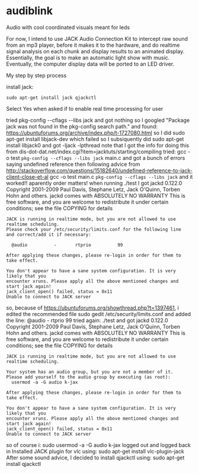 # audiblink
Audio with cool coordinated visuals meant for leds

For now, I intend to use JACK Audio Connection Kit to intercept raw sound from an mp3 player, 
before it makes it to the hardware, and do realtime signal analysis on each chunk and display results to an animated 
display.  Essentially, the goal is to make an automatic light show with music.  Eventually, the computer display data 
will be ported to an LED driver.


My step by step process

install jack:

	sudo apt-get install jack qjackctl

Select Yes when asked if to enable real time processing for user

tried
	pkg-config --cflags --libs jack
and got nothing so I googled "Package jack was not found in the pkg-config search path." and found: https://ubuntuforums.org/archive/index.php/t-1727080.html
so I did 
	sudo apt-get install libjack-dev
which failed so I subsiquently did
	  sudo apt-get install libjack0
and got
	-ljack -lpthread
note that I got the info for doing this from dis-dot-dat.net/index.cgi?item=jacktuts/starting/compiling
tried:
	gcc -o test `pkg-config --cflags --libs jack` main.c
and got a bunch of errors saying undefined reference <some jack function>
then following advice from http://stackoverflow.com/questions/15182640/undefined-reference-to-jack-client-close-et-al
	gcc -o test main.c `pkg-config --cflags --libs jack`
and it worked!! aparently order matters!
when running
	./test
I got
	jackd 0.122.0
	Copyright 2001-2009 Paul Davis, Stephane Letz, Jack O'Quinn, Torben Hohn and others.
	jackd comes with ABSOLUTELY NO WARRANTY
	This is free software, and you are welcome to redistribute it
	under certain conditions; see the file COPYING for details
	
	
	JACK is running in realtime mode, but you are not allowed to use realtime scheduling.
	Please check your /etc/security/limits.conf for the following line
	and correct/add it if necessary:
	
	  @audio          -       rtprio          99
	
	After applying these changes, please re-login in order for them to take effect.
	
	You don't appear to have a sane system configuration. It is very likely that you
	encounter xruns. Please apply all the above mentioned changes and start jack again!
	jack_client_open() failed, status = 0x11
	Unable to connect to JACK server
so, because of https://ubuntuforums.org/showthread.php?t=1397461, i edited the recommended file
	sudo gedit /etc/security/limits.conf
and added the line: @audio - rtprio 99
tried again:
	./test
and got
	jackd 0.122.0
	Copyright 2001-2009 Paul Davis, Stephane Letz, Jack O'Quinn, Torben Hohn and others.
	jackd comes with ABSOLUTELY NO WARRANTY
	This is free software, and you are welcome to redistribute it
	under certain conditions; see the file COPYING for details
	
	
	JACK is running in realtime mode, but you are not allowed to use realtime scheduling.
	
	Your system has an audio group, but you are not a member of it.
	Please add yourself to the audio group by executing (as root):
	  usermod -a -G audio k-jax
	
	After applying these changes, please re-login in order for them to take effect.
	
	You don't appear to have a sane system configuration. It is very likely that you
	encounter xruns. Please apply all the above mentioned changes and start jack again!
	jack_client_open() failed, status = 0x11
	Unable to connect to JACK server
so of course i:
	sudo usermod -a -G audio k-jax
logged out and logged back in
Installed JACK plugin for vlc using:
	sudo apt-get install vlc-plugin-jack
After some sound advice, I decided to install qjackctl using: sudo apt-get install qjackctl
